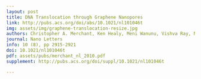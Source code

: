 ```yaml
---
layout: post
title: DNA Translocation through Graphene Nanopores
link: http://pubs.acs.org/doi/abs/10.1021/nl101046t
img: assets/img/graphene-translocation-resize.jpg
authors: Christopher A. Merchant, Ken Healy, Meni Wanunu, Vishva Ray, Neil Peterman#, John Bartel#, Michael D. Fischbein, Kimberly Venta, Zhengtang Luo, A. T. Charlie Johnson, Marija Drndić
journal: Nano Letters
info: 10 (8), pp 2915-2921
doi: 10.1021/nl101046t
pdf: assets/pubs/merchant_nl_2010.pdf
supplement: http://pubs.acs.org/doi/suppl/10.1021/nl101046t

---
```

